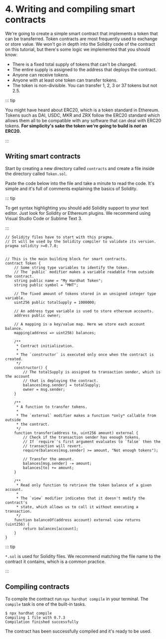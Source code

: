 # 4. Writing and compiling smart contracts

We're going to create a simple smart contract that implements a token that can be transferred. Token contracts are most frequently used to exchange or store value. We won't go in depth into the Solidity code of the contract on this tutorial, but there's some logic we implemented that you should know:

- There is a fixed total supply of tokens that can't be changed.
- The entire supply is assigned to the address that deploys the contract.
- Anyone can receive tokens.
- Anyone with at least one token can transfer tokens.
- The token is non-divisible. You can transfer 1, 2, 3 or 37 tokens but not 2.5.

::: tip

You might have heard about ERC20, which is a token standard in Ethereum. Tokens such as DAI, USDC, MKR and ZRX follow the ERC20 standard which allows them all to be compatible with any software that can deal with ERC20 tokens. **For simplicity's sake the token we're going to build is _not_ an ERC20.**

:::

## Writing smart contracts

Start by creating a new directory called `contracts` and create a file inside the directory called `Token.sol`.

Paste the code below into the file and take a minute to read the code. It's simple and it's full of comments explaining the basics of Solidity.

::: tip

To get syntax highlighting you should add Solidity support to your text editor. Just look for Solidity or Ethereum plugins. We recommend using Visual Studio Code or Sublime Text 3.

:::

```solidity
// Solidity files have to start with this pragma.
// It will be used by the Solidity compiler to validate its version.
pragma solidity >=0.7.0;


// This is the main building block for smart contracts.
contract Token {
    // Some string type variables to identify the token.
    // The `public` modifier makes a variable readable from outside the contract.
    string public name = "My Hardhat Token";
    string public symbol = "MHT";

    // The fixed amount of tokens stored in an unsigned integer type variable.
    uint256 public totalSupply = 1000000;

    // An address type variable is used to store ethereum accounts.
    address public owner;

    // A mapping is a key/value map. Here we store each account balance.
    mapping(address => uint256) balances;

    /**
     * Contract initialization.
     *
     * The `constructor` is executed only once when the contract is created.
     */
    constructor() {
        // The totalSupply is assigned to transaction sender, which is the account
        // that is deploying the contract.
        balances[msg.sender] = totalSupply;
        owner = msg.sender;
    }

    /**
     * A function to transfer tokens.
     *
     * The `external` modifier makes a function *only* callable from outside
     * the contract.
     */
    function transfer(address to, uint256 amount) external {
        // Check if the transaction sender has enough tokens.
        // If `require`'s first argument evaluates to `false` then the
        // transaction will revert.
        require(balances[msg.sender] >= amount, "Not enough tokens");

        // Transfer the amount.
        balances[msg.sender] -= amount;
        balances[to] += amount;
    }

    /**
     * Read only function to retrieve the token balance of a given account.
     *
     * The `view` modifier indicates that it doesn't modify the contract's
     * state, which allows us to call it without executing a transaction.
     */
    function balanceOf(address account) external view returns (uint256) {
        return balances[account];
    }
}
```

::: tip

`*.sol` is used for Solidity files. We recommend matching the file name to the contract it contains, which is a common practice.

:::

## Compiling contracts

To compile the contract run `npx hardhat compile` in your terminal. The `compile` task is one of the built-in tasks.

```
$ npx hardhat compile
Compiling 1 file with 0.7.3
Compilation finished successfully
```

The contract has been successfully compiled and it's ready to be used.
